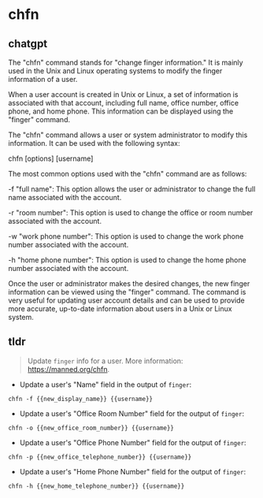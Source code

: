 # chfn 
## chatgpt 
The "chfn" command stands for "change finger information." It is mainly used in the Unix and Linux operating systems to modify the finger information of a user. 

When a user account is created in Unix or Linux, a set of information is associated with that account, including full name, office number, office phone, and home phone. This information can be displayed using the "finger" command.

The "chfn" command allows a user or system administrator to modify this information. It can be used with the following syntax:

chfn [options] [username]

The most common options used with the "chfn" command are as follows:

-f "full name": This option allows the user or administrator to change the full name associated with the account.

-r "room number": This option is used to change the office or room number associated with the account.

-w "work phone number": This option is used to change the work phone number associated with the account.

-h "home phone number": This option is used to change the home phone number associated with the account.

Once the user or administrator makes the desired changes, the new finger information can be viewed using the "finger" command. The command is very useful for updating user account details and can be used to provide more accurate, up-to-date information about users in a Unix or Linux system. 

## tldr 
 
> Update `finger` info for a user.
> More information: <https://manned.org/chfn>.

- Update a user's "Name" field in the output of `finger`:

`chfn -f {{new_display_name}} {{username}}`

- Update a user's "Office Room Number" field for the output of `finger`:

`chfn -o {{new_office_room_number}} {{username}}`

- Update a user's "Office Phone Number" field for the output of `finger`:

`chfn -p {{new_office_telephone_number}} {{username}}`

- Update a user's "Home Phone Number" field for the output of `finger`:

`chfn -h {{new_home_telephone_number}} {{username}}`
